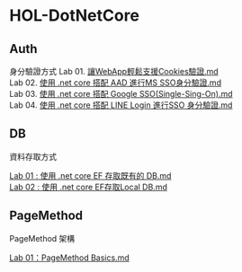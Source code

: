 # HOL-DotNetCore
## Auth
身分驗證方式
Lab 01. [讓WebApp輕鬆支援Cookies驗證.md](https://github.com/isdaviddong/HOL-DotNetCore/blob/master/Auth/%E8%AE%93WebApp%E8%BC%95%E9%AC%86%E6%94%AF%E6%8F%B4Cookies%E9%A9%97%E8%AD%89.md "讓WebApp輕鬆支援Cookies驗證.md")  
Lab 02. [使用 .net core 搭配 AAD 進行MS SSO身分驗證.md](https://github.com/isdaviddong/HOL-DotNetCore/blob/master/Auth/%E4%BD%BF%E7%94%A8%20.net%20core%20%E6%90%AD%E9%85%8D%20AAD%20%E9%80%B2%E8%A1%8CMS%20SSO%E8%BA%AB%E5%88%86%E9%A9%97%E8%AD%89.md "使用 .net core 搭配  AAD 進行MS SSO身分驗證.md")    
Lab 03. [使用 .net core 搭配 Google SSO(Single-Sing-On).md](https://github.com/isdaviddong/HOL-DotNetCore/blob/master/Auth/%E4%BD%BF%E7%94%A8%20.net%20core%20%E6%90%AD%E9%85%8D%20Google%20SSO(Single-Sing-On).md "使用 .net core 搭配 Google SSO(Single-Sing-On).md")    
Lab 04.  [使用 .net core 搭配 LINE Login 進行SSO 身分驗證.md](https://github.com/isdaviddong/HOL-DotNetCore/blob/master/Auth/%E4%BD%BF%E7%94%A8%20.net%20core%20%E6%90%AD%E9%85%8D%20LINE%20Login%20%E9%80%B2%E8%A1%8CSSO%20%E8%BA%AB%E5%88%86%E9%A9%97%E8%AD%89.md "使用 .net core 搭配 LINE Login 進行SSO 身分驗證.md")
## DB
資料存取方式

[Lab 01 : 使用 .net core EF 存取既有的 DB.md](https://github.com/isdaviddong/HOL-DotNetCore/blob/master/DB/Lab%2001%20:%20%E4%BD%BF%E7%94%A8%20.net%20core%20EF%20%E5%AD%98%E5%8F%96%E6%97%A2%E6%9C%89%E7%9A%84%20DB.md "Lab 01 : 使用 .net core EF 存取既有的 DB.md")  
[Lab 02 : 使用 .net core EF存取Local DB.md](https://github.com/isdaviddong/HOL-DotNetCore/blob/master/DB/Lab%2002%20:%20%E4%BD%BF%E7%94%A8%20.net%20core%20EF%E5%AD%98%E5%8F%96Local%20DB.md "Lab 02 : 使用 .net core EF存取Local DB.md")  

## PageMethod
PageMethod 架構

[Lab 01：PageMethod Basics.md](https://github.com/isdaviddong/HOL-DotNetCore/blob/master/PageMethod/Lab%2001%EF%BC%9APageMethod%20Basics.md "Lab 01：PageMethod Basics.md")
